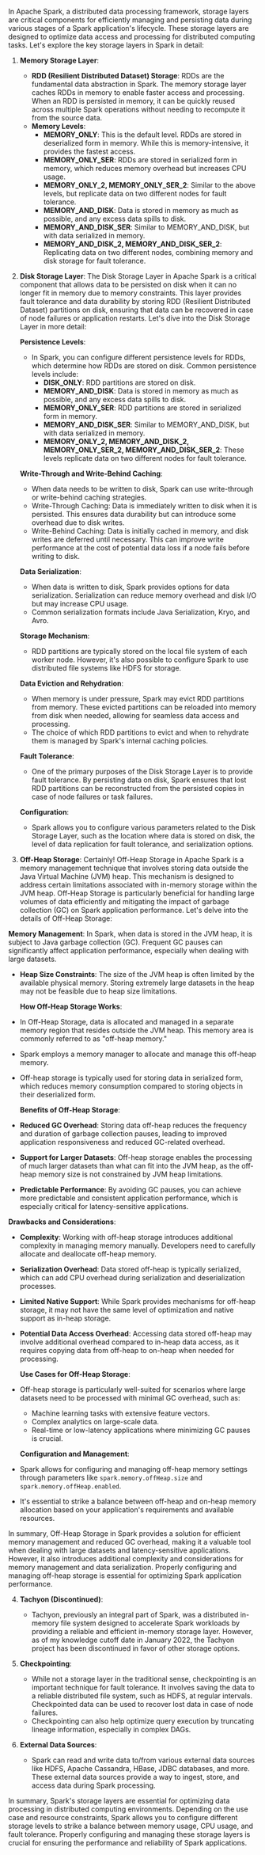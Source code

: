 In Apache Spark, a distributed data processing framework, storage layers are critical components for efficiently managing and persisting data during various stages of a Spark application's lifecycle. These storage layers are designed to optimize data access and processing for distributed computing tasks. Let's explore the key storage layers in Spark in detail:

1. **Memory Storage Layer**:
   - **RDD (Resilient Distributed Dataset) Storage**: RDDs are the fundamental data abstraction in Spark. The memory storage layer caches RDDs in memory to enable faster access and processing. When an RDD is persisted in memory, it can be quickly reused across multiple Spark operations without needing to recompute it from the source data.
   - **Memory Levels**:
     - **MEMORY_ONLY**: This is the default level. RDDs are stored in deserialized form in memory. While this is memory-intensive, it provides the fastest access.
     - **MEMORY_ONLY_SER**: RDDs are stored in serialized form in memory, which reduces memory overhead but increases CPU usage.
     - **MEMORY_ONLY_2, MEMORY_ONLY_SER_2**: Similar to the above levels, but replicate data on two different nodes for fault tolerance.
     - **MEMORY_AND_DISK**: Data is stored in memory as much as possible, and any excess data spills to disk.
     - **MEMORY_AND_DISK_SER**: Similar to MEMORY_AND_DISK, but with data serialized in memory.
     - **MEMORY_AND_DISK_2, MEMORY_AND_DISK_SER_2**: Replicating data on two different nodes, combining memory and disk storage for fault tolerance.

2. **Disk Storage Layer**:
   The Disk Storage Layer in Apache Spark is a critical component that allows data to be persisted on disk when it can no longer fit in memory due to memory constraints. This layer provides fault tolerance and data durability by storing RDD (Resilient Distributed Dataset) partitions on disk, ensuring that data can be recovered in case of node failures or application restarts. Let's dive into the Disk Storage Layer in more detail:


   **Persistence Levels**:
   - In Spark, you can configure different persistence levels for RDDs, which determine how RDDs are stored on disk. Common persistence levels include:
     - **DISK_ONLY**: RDD partitions are stored on disk.
     - **MEMORY_AND_DISK**: Data is stored in memory as much as possible, and any excess data spills to disk.
     - **MEMORY_ONLY_SER**: RDD partitions are stored in serialized form in memory.
     - **MEMORY_AND_DISK_SER**: Similar to MEMORY_AND_DISK, but with data serialized in memory.
     - **MEMORY_ONLY_2, MEMORY_AND_DISK_2, MEMORY_ONLY_SER_2, MEMORY_AND_DISK_SER_2**: These levels replicate data on two different nodes for fault tolerance.

   **Write-Through and Write-Behind Caching**:
   - When data needs to be written to disk, Spark can use write-through or write-behind caching strategies.
   - Write-Through Caching: Data is immediately written to disk when it is persisted. This ensures data durability but can introduce some overhead due to disk writes.
   - Write-Behind Caching: Data is initially cached in memory, and disk writes are deferred until necessary. This can improve write performance at the cost of potential data loss if a node fails before writing to disk.

   **Data Serialization**:
   - When data is written to disk, Spark provides options for data serialization. Serialization can reduce memory overhead and disk I/O but may increase CPU usage.
   - Common serialization formats include Java Serialization, Kryo, and Avro.

   **Storage Mechanism**:
   - RDD partitions are typically stored on the local file system of each worker node. However, it's also possible to configure Spark to use distributed file systems like HDFS for storage.

   **Data Eviction and Rehydration**:
   - When memory is under pressure, Spark may evict RDD partitions from memory. These evicted partitions can be reloaded into memory from disk when needed, allowing for seamless data access and processing.
   - The choice of which RDD partitions to evict and when to rehydrate them is managed by Spark's internal caching policies.

   **Fault Tolerance**:
   - One of the primary purposes of the Disk Storage Layer is to provide fault tolerance. By persisting data on disk, Spark ensures that lost RDD partitions can be reconstructed from the persisted copies in case of node failures or task failures.

   **Configuration**:
   - Spark allows you to configure various parameters related to the Disk Storage Layer, such as the location where data is stored on disk, the level of data replication for fault tolerance, and serialization options.



3. **Off-Heap Storage**:
  Certainly! Off-Heap Storage in Apache Spark is a memory management technique that involves storing data outside the Java Virtual Machine (JVM) heap. This mechanism is designed to address certain limitations associated with in-memory storage within the JVM heap. Off-Heap Storage is particularly beneficial for handling large volumes of data efficiently and mitigating the impact of garbage collection (GC) on Spark application performance. Let's delve into the details of Off-Heap Storage:

**Memory Management**: In Spark, when data is stored in the JVM heap, it is subject to Java garbage collection (GC). Frequent GC pauses can significantly affect application performance, especially when dealing with large datasets.
- **Heap Size Constraints**: The size of the JVM heap is often limited by the available physical memory. Storing extremely large datasets in the heap may not be feasible due to heap size limitations.

  **How Off-Heap Storage Works**:
- In Off-Heap Storage, data is allocated and managed in a separate memory region that resides outside the JVM heap. This memory area is commonly referred to as "off-heap memory."
- Spark employs a memory manager to allocate and manage this off-heap memory.
- Off-heap storage is typically used for storing data in serialized form, which reduces memory consumption compared to storing objects in their deserialized form.

  **Benefits of Off-Heap Storage**:
- **Reduced GC Overhead**: Storing data off-heap reduces the frequency and duration of garbage collection pauses, leading to improved application responsiveness and reduced GC-related overhead.
- **Support for Larger Datasets**: Off-heap storage enables the processing of much larger datasets than what can fit into the JVM heap, as the off-heap memory size is not constrained by JVM heap limitations.
- **Predictable Performance**: By avoiding GC pauses, you can achieve more predictable and consistent application performance, which is especially critical for latency-sensitive applications.

 **Drawbacks and Considerations**:
- **Complexity**: Working with off-heap storage introduces additional complexity in managing memory manually. Developers need to carefully allocate and deallocate off-heap memory.
- **Serialization Overhead**: Data stored off-heap is typically serialized, which can add CPU overhead during serialization and deserialization processes.
- **Limited Native Support**: While Spark provides mechanisms for off-heap storage, it may not have the same level of optimization and native support as in-heap storage.
- **Potential Data Access Overhead**: Accessing data stored off-heap may involve additional overhead compared to in-heap data access, as it requires copying data from off-heap to on-heap when needed for processing.

  **Use Cases for Off-Heap Storage**:
- Off-heap storage is particularly well-suited for scenarios where large datasets need to be processed with minimal GC overhead, such as:
  - Machine learning tasks with extensive feature vectors.
  - Complex analytics on large-scale data.
  - Real-time or low-latency applications where minimizing GC pauses is crucial.

  **Configuration and Management**:
- Spark allows for configuring and managing off-heap memory settings through parameters like `spark.memory.offHeap.size` and `spark.memory.offHeap.enabled`.
- It's essential to strike a balance between off-heap and on-heap memory allocation based on your application's requirements and available resources.

In summary, Off-Heap Storage in Spark provides a solution for efficient memory management and reduced GC overhead, making it a valuable tool when dealing with large datasets and latency-sensitive applications. However, it also introduces additional complexity and considerations for memory management and data serialization. Properly configuring and managing off-heap storage is essential for optimizing Spark application performance.


4. **Tachyon (Discontinued)**:
   - Tachyon, previously an integral part of Spark, was a distributed in-memory file system designed to accelerate Spark workloads by providing a reliable and efficient in-memory storage layer. However, as of my knowledge cutoff date in January 2022, the Tachyon project has been discontinued in favor of other storage options.

5. **Checkpointing**:
   - While not a storage layer in the traditional sense, checkpointing is an important technique for fault tolerance. It involves saving the data to a reliable distributed file system, such as HDFS, at regular intervals. Checkpointed data can be used to recover lost data in case of node failures.
   - Checkpointing can also help optimize query execution by truncating lineage information, especially in complex DAGs.

6. **External Data Sources**:
   - Spark can read and write data to/from various external data sources like HDFS, Apache Cassandra, HBase, JDBC databases, and more. These external data sources provide a way to ingest, store, and access data during Spark processing.

In summary, Spark's storage layers are essential for optimizing data processing in distributed computing environments. Depending on the use case and resource constraints, Spark allows you to configure different storage levels to strike a balance between memory usage, CPU usage, and fault tolerance. Properly configuring and managing these storage layers is crucial for ensuring the performance and reliability of Spark applications. 
